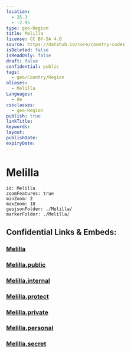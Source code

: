 ```yaml
---
location:
  - 35.3
  - -2.95
type: geo-Region
title: Melilla
license: CC BY-SA 4.0
source: https://datahub.io/core/country-codes
isDeleted: false
isReadOnly: false
draft: false
confidential: public
tags:
  - geo/Country/Region
aliases:
  - Melilla
Languages:
  - de
cssclasses:
  - geo-Region
publish: true
linkTitle:
keywords:
layout:
publishDate:
expiryDate:
---
```


# Melilla

```leaflet
id: Melilla
zoomFeatures: true 
minZoom: 2 
maxZoom: 18
geojsonFolder: ./Melilla/
markerFolder: ./Melilla/
```


## Confidential Links & Embeds: 

### [Melilla](/_Standards/Earth/Continent/Europe/Europe~South/Spain/Provinces~Spain/Andalusia/Melilla.md) 

### [Melilla.public](/_public/Earth/Continent/Europe/Europe~South/Spain/Provinces~Spain/Andalusia/Melilla.public.md) 

### [Melilla.internal](/_internal/Earth/Continent/Europe/Europe~South/Spain/Provinces~Spain/Andalusia/Melilla.internal.md) 

### [Melilla.protect](/_protect/Earth/Continent/Europe/Europe~South/Spain/Provinces~Spain/Andalusia/Melilla.protect.md) 

### [Melilla.private](/_private/Earth/Continent/Europe/Europe~South/Spain/Provinces~Spain/Andalusia/Melilla.private.md) 

### [Melilla.personal](/_personal/Earth/Continent/Europe/Europe~South/Spain/Provinces~Spain/Andalusia/Melilla.personal.md) 

### [Melilla.secret](/_secret/Earth/Continent/Europe/Europe~South/Spain/Provinces~Spain/Andalusia/Melilla.secret.md)

